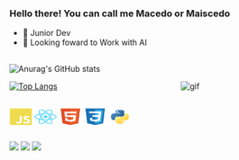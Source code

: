 ### **Hello there! You can call me Macedo or Maiscedo** 


- 🌱 Junior Dev
- 🎒 Looking foward to Work with AI

##

![Anurag's GitHub stats](https://github-readme-stats.vercel.app/api?username=Br-76&hide=contribs&show_icons=true&theme=dark)

<img align="right" alt="gif" height="200" width="200" src="https://media.tenor.com/fHr9qlbOMC0AAAAC/pixel-art.gif" class="gif-animation"> 

[![Top Langs](https://github-readme-stats.vercel.app/api/top-langs/?username=Br-76&theme=dark&layout=donut)](https://github.com/anuraghazra/github-readme-stats)

<div style="display: inline_block"><br>
  <img align="center" alt="Rafa-Js" height="30" width="40" src="https://raw.githubusercontent.com/devicons/devicon/master/icons/javascript/javascript-plain.svg">
  <img align="center" alt="Rafa-React" height="30" width="40" src="https://raw.githubusercontent.com/devicons/devicon/master/icons/react/react-original.svg">
  <img align="center" alt="Rafa-HTML" height="30" width="40" src="https://raw.githubusercontent.com/devicons/devicon/master/icons/html5/html5-original.svg">
  <img align="center" alt="Rafa-CSS" height="30" width="40" src="https://raw.githubusercontent.com/devicons/devicon/master/icons/css3/css3-original.svg">
  <img align="center" alt="Rafa-Python" height="30" width="40" src="https://raw.githubusercontent.com/devicons/devicon/master/icons/python/python-original.svg">
</div>

##

<div> 
  <a href="https://www.instagram.com/maiscedob/" target="_blank"><img src="https://img.shields.io/badge/-Instagram-%23E4405F?style=for-the-badge&logo=instagram&logoColor=white" target="_blank"></a>
  <a href="brmacedomi28@gmail.com"><img src="https://img.shields.io/badge/-Gmail-%23333?style=for-the-badge&logo=gmail&logoColor=white" target="_blank"></a>
  <a href="https://www.linkedin.com/in/breno-macedo-37a170221?lipi=urn%3Ali%3Apage%3Ad_flagship3_profile_view_base_contact_details%3Bpshr8gKZQqOLemqvQTV93w%3D%3D" target="_blank"><img src="https://img.shields.io/badge/-LinkedIn-%230077B5?style=for-the-badge&logo=linkedin&logoColor=white" target="_blank"></a> 
</div>

<link rel="stylesheet" href="https://cdnjs.cloudflare.com/ajax/libs/animate.css/3.5.2/animate.min.css">

</style>
